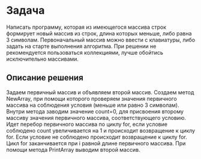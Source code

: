 # **Задача**

Написать программу, которая из имеющегося массива строк формирует новый массив из строк, длина которых меньше, либо равна 3 символам. Первоначальный массив можно ввести с клавиатуры, либо задать на старте выполнения алгоритма. При решении не рекомендуется пользоваться коллекциями, лучше обойтись исключительно массивами.

## **Описание решения**

Задаем первичный массив и объявляем второй массив. Создаем метод NewArray, при помощи которого проверяем значения первичного массива на соблюдения условия (меньше или равно 3 символам). Внутри метода заводим значение count=0, для присвоения второму массиву значения первичного массива, соответствующего условию. Идет перебор первичного массива по циклу for, если условие соблюдено count увеличивается на 1 и происходит возвращение к циклу for. Если условие не соблюдено происходит возвращение к циклу for. Цикл for заканчивается при i равной длине первичного массива. При помощи метода PrintArray выводим второй массив.

